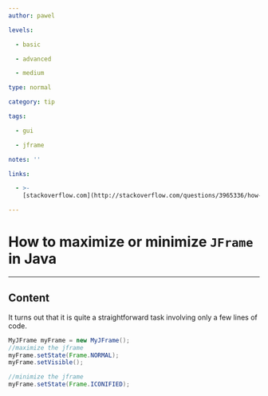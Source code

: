 ```yaml
---
author: pawel

levels:

  - basic

  - advanced

  - medium

type: normal

category: tip

tags:

  - gui

  - jframe

notes: ''

links:

  - >-
    [stackoverflow.com](http://stackoverflow.com/questions/3965336/how-to-minimize-a-jframe-window-from-java){website}

---
```

# How to maximize or minimize `JFrame` in Java

---
## Content

It turns out that it is quite a straightforward task involving only a few lines of code.

```java
MyJFrame myFrame = new MyJFrame();
//maximize the jframe
myFrame.setState(Frame.NORMAL);
myFrame.setVisible();

//minimize the jframe
myFrame.setState(Frame.ICONIFIED);
```